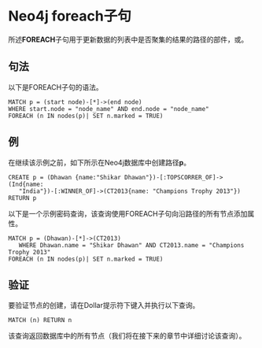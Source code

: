 # Neo4j foreach子句

所述**FOREACH**子句用于更新数据的列表中是否聚集的结果的路径的部件，或。

## 句法

以下是FOREACH子句的语法。

```cql
MATCH p = (start node)-[*]->(end node) 
WHERE start.node = "node_name" AND end.node = "node_name" 
FOREACH (n IN nodes(p)| SET n.marked = TRUE) 
```

## 例

在继续该示例之前，如下所示在Neo4j数据库中创建路径**p**。

```cql
CREATE p = (Dhawan {name:"Shikar Dhawan"})-[:TOPSCORRER_OF]->(Ind{name: 
   "India"})-[:WINNER_OF]->(CT2013{name: "Champions Trophy 2013"}) 
RETURN p 
```

以下是一个示例密码查询，该查询使用FOREACH子句向沿路径的所有节点添加属性。

```cql
MATCH p = (Dhawan)-[*]->(CT2013) 
   WHERE Dhawan.name = "Shikar Dhawan" AND CT2013.name = "Champions Trophy 2013" 
FOREACH (n IN nodes(p)| SET n.marked = TRUE)
```

## 验证

要验证节点的创建，请在Dollar提示符下键入并执行以下查询。

```cql
MATCH (n) RETURN n 
```

该查询返回数据库中的所有节点（我们将在接下来的章节中详细讨论该查询）。